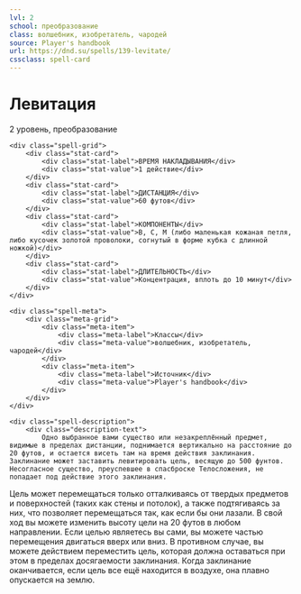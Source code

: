 ```yaml
---
lvl: 2
school: преобразование
class: волшебник, изобретатель, чародей
source: Player's handbook
url: https://dnd.su/spells/139-levitate/
cssclass: spell-card
---
```


<div class="spell-container">
    <div class="spell-header">
        <h1 class="spell-name">Левитация</h1>
        <div class="spell-level">2 уровень, преобразование</div>
    </div>
    
    <div class="spell-grid">
        <div class="stat-card">
            <div class="stat-label">ВРЕМЯ НАКЛАДЫВАНИЯ</div>
            <div class="stat-value">1 действие</div>
        </div>
        <div class="stat-card">
            <div class="stat-label">ДИСТАНЦИЯ</div>
            <div class="stat-value">60 футов</div>
        </div>
        <div class="stat-card">
            <div class="stat-label">КОМПОНЕНТЫ</div>
            <div class="stat-value">В, С, М (либо маленькая кожаная петля, либо кусочек золотой проволоки, согнутый в форме кубка с длинной ножкой)</div>
        </div>
        <div class="stat-card">
            <div class="stat-label">ДЛИТЕЛЬНОСТЬ</div>
            <div class="stat-value">Концентрация, вплоть до 10 минут</div>
        </div>
    </div>
    
    <div class="spell-meta">
        <div class="meta-grid">
            <div class="meta-item">
                <div class="meta-label">Классы</div>
                <div class="meta-value">волшебник, изобретатель, чародей</div>
            </div>
            <div class="meta-item">
                <div class="meta-label">Источник</div>
                <div class="meta-value">Player's handbook</div>
            </div>
        </div>
    </div>
    
    <div class="spell-description">
        <div class="description-text">
            Одно выбранное вами существо или незакреплённый предмет, видимые в пределах дистанции, поднимается вертикально на расстояние до 20 футов, и остается висеть там на время действия заклинания. Заклинание может заставить левитировать цель, весящую до 500 фунтов. Несогласное существо, преуспевшее в спасброске Телосложения, не попадает под действие этого заклинания.
Цель может перемещаться только отталкиваясь от твердых предметов и поверхностей (таких как стены и потолок), а также подтягиваясь за них, что позволяет перемещаться так, как если бы они лазали. В свой ход вы можете изменить высоту цели на 20 футов в любом направлении. Если целью являетесь вы сами, вы можете частью перемещения двигаться вверх или вниз. В противном случае, вы можете действием переместить цель, которая должна оставаться при этом в пределах досягаемости заклинания.
Когда заклинание оканчивается, если цель все ещё находится в воздухе, она плавно опускается на землю.
        </div>
    </div>
</div>